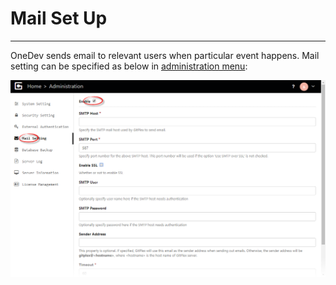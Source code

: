 # Mail Set Up
-----------------------

OneDev sends email to relevant users when particular event happens. Mail setting can be specified as below in [administration menu](Server-Administration-Menu):

![mail-setting.png](images/mail-setting.png)
